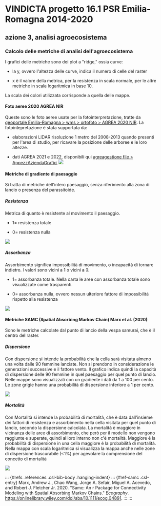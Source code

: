 # VINDICTA progetto 16.1 PSR Emilia-Romagna 2014-2020

## azione 3, analisi agroecosistema

### Calcolo delle metriche di analisi dell'agroecosistema

I grafici delle metriche sono dei plot a "ridge," ossia curve:

-   la y, ovvero l'altezza delle curve, indica il numero di celle del raster

-   x è il valore della metrica, per la resistenza in scala normale, per le altre metriche in scala logaritmica in base 10.

La scala dei colori utilizzata corrisponde a quella delle mappe.

#### Foto aeree 2020 AGREA NIR

Queste sono le foto aeree usate per la fotointerpretazione, tratte da [geoportale Emilia-Romagna \> wms \> ortofoto \> AGREA 2020 NIR](https://geoportale.regione.emilia-romagna.it/servizi/servizi-ogc/elenco-capabilities-dei-servizi-wms/cartografia-di-base/service-35). La fotointepretazione è stata supportata da:

-   elaborazioni LIDAR risoluzione 1 metro del 2008-2013 quando presenti per l'area di studio, per ricavare la posizione delle arboree e le loro altezze.

-   dati AGREA 2021 e 2022, disponibili qui [agreagestione file > AppezzAziendaGrafici](https://agreagestione.regione.emilia-romagna.it/agrea-file/AppezzAziendaGrafici/) ![](metriche_files/figure-markdown_github/plot%20foto%20aeree-1.png)

#### Metriche di gradiente di paesaggio

Si tratta di metriche dell'intero paesaggio, senza riferimento alla zona di lancio o presenza del parassitoide.

##### Resistenza

Metrica di quanto è resistente al movimento il paesaggio.

-   1= resistenza totale

-   0= resistenza nulla

![](metriche_files/figure-markdown_github/plot%20heatmap%20resistenza-1.png)

##### Assorbanza

Assorbimento significa impossibilità di movimento, o incapacità di tornare indietro. I valori sono vicini a 1 o vicini a 0.

-   1= assorbanza totale. Nella carta le aree con assorbanza totale sono visualizzate come trasparenti.

-   0= assorbanza nulla, ovvero nessun ulteriore fattore di impossibilità rispetto alla resistenza

![](metriche_files/figure-markdown_github/plot%20heatmap%20assorbimento-1.png)

#### Metriche SAMC (Spatial Absorbing Markov Chain) Marx et al. (2020)

Sono le metriche calcolate dal punto di lancio della vespa samurai, che è il centro del raster.

##### Dispersione

Con dispersione si intende la probabilità che la cella sarà visitata almeno una volta dalle 90 femmine lanciate. Non si prendono in considerazione le generazioni successive e il fattore vento. Il grafico indica quindi la capacità di dispersione delle 90 femmine in quel paesaggio per quel punto di lancio. Nelle mappe sono visualizzati con un gradiente i dati da 1 a 100 per cento. Le zone grigie hanno una probabilità di dispersione inferiore a 1 per cento.

![](metriche_files/figure-markdown_github/plot%20heatmap%20dispersione-1.png)

##### Mortalità

Con Mortalità si intende la probabilità di mortalità, che è data dall'insieme dei fattori di resistenza e assorbimento nella cella visitata per quel punto di lancio, secondo la dispersione calcolata. La mortalità è maggiore in vicinanza delle aree di assorbimento, che però per il modello non vengono raggiunte e superate, quindi al loro interno non c'è mortalità. Maggiore è la probabilità di dispersione in una cella maggiore è la probabilità di mortalità. Nella mappa con scala logaritmica si visualizza la mappa anche nelle zone di dispersione trascurabile (\<1%) per agevolare la comprensione del concetto di mortalità

![](metriche_files/figure-markdown_github/plot%20heatmap%20mortalita-1.png)

::: {#refs .references .csl-bib-body .hanging-indent}
::: {#ref-samc .csl-entry}
Marx, Andrew J., Chao Wang, Jorge A. Sefair, Miguel A. Acevedo, and Robert J. Fletcher Jr. 2020. "Samc: An r Package for Connectivity Modeling with Spatial Absorbing Markov Chains." *Ecography*. <https://onlinelibrary.wiley.com/doi/abs/10.1111/ecog.04891>.
:::
:::
